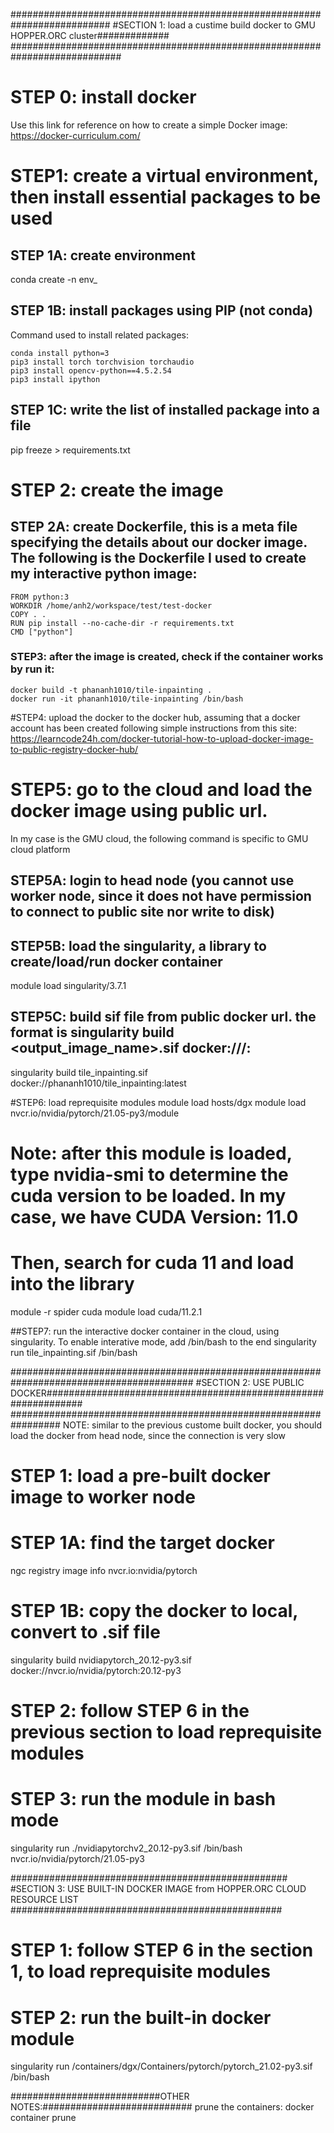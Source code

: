 ##########################################################################
#SECTION 1: load a custime build docker to GMU HOPPER.ORC cluster#############
############################################################################

# STEP 0: install docker
Use this link for reference on how to create a simple Docker image: https://docker-curriculum.com/

# STEP1: create a virtual environment, then install essential packages to be used
## STEP 1A: create environment
conda create -n env_<newenv>

## STEP 1B: install packages using PIP (not conda)
Command used to install related packages:
  ```
conda install python=3
pip3 install torch torchvision torchaudio
pip3 install opencv-python==4.5.2.54
pip3 install ipython
  ```
## STEP 1C: write the list of installed package into a file
pip freeze > requirements.txt


# STEP 2: create the image
  
## STEP 2A: create Dockerfile, this is a meta file specifying the details about our docker image. The following is the Dockerfile I used to create my interactive python image:
  
```
FROM python:3
WORKDIR /home/anh2/workspace/test/test-docker
COPY . .
RUN pip install --no-cache-dir -r requirements.txt
CMD ["python"]
```
### STEP3: after the image is created, check if the container works by run it:
  ```
docker build -t phananh1010/tile-inpainting .
docker run -it phananh1010/tile-inpainting /bin/bash
  ```
#STEP4: upload the docker to the docker hub, assuming that a docker account has been created
following simple instructions from this site: https://learncode24h.com/docker-tutorial-how-to-upload-docker-image-to-public-registry-docker-hub/


# STEP5: go to the cloud and load the docker image using public url.
In my case is the GMU cloud, the following command is specific to GMU cloud platform
  
## STEP5A: login to head node (you cannot use worker node, since it does not have permission to connect to public site nor write to disk)
  
## STEP5B: load the singularity, a library to create/load/run docker container
module load singularity/3.7.1
  
## STEP5C: build sif file from public docker url. the format is singularity build <output_image_name>.sif docker://<username>/<imagename>:<tag>
singularity build tile_inpainting.sif docker://phananh1010/tile_inpainting:latest

#STEP6: load reprequisite modules
module load hosts/dgx
module load nvcr.io/nvidia/pytorch/21.05-py3/module

# Note: after this module is loaded, type nvidia-smi to determine the cuda version to be loaded. In my case, we have CUDA Version: 11.0
# Then, search for cuda 11 and load into the library
module -r spider cuda
module load cuda/11.2.1

##STEP7: run the interactive docker container in the cloud, using singularity. To enable interative mode, add /bin/bash to the end
singularity run tile_inpainting.sif /bin/bash

#########################################################################################
#SECTION 2: USE PUBLIC DOCKER###############################################################
#################################################################
NOTE: similar to the previous custome built docker, you should load the docker from head node, since the connection is very slow


# STEP 1: load a pre-built docker image to worker node
# STEP 1A: find the target docker 
ngc registry image info nvcr.io:nvidia/pytorch
# STEP 1B: copy the docker to local, convert to .sif file
singularity build nvidiapytorch_20.12-py3.sif docker://nvcr.io/nvidia/pytorch:20.12-py3

# STEP 2: follow STEP 6 in the previous section to load reprequisite modules

# STEP 3: run the module in bash mode
singularity  run ./nvidiapytorchv2_20.12-py3.sif /bin/bash
nvcr.io/nvidia/pytorch/21.05-py3

##################################################
#SECTION 3: USE BUILT-IN DOCKER IMAGE from HOPPER.ORC CLOUD RESOURCE LIST
#################################################

# STEP 1: follow STEP 6 in the section 1, to load reprequisite modules
# STEP 2: run the built-in docker module
singularity run /containers/dgx/Containers/pytorch/pytorch_21.02-py3.sif /bin/bash

###########################OTHER NOTES:###########################
prune the containers:
docker container prune




